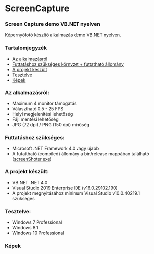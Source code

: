 # ScreenCapture
### Screen Capture demo VB.NET nyelven

Képernyőfotó készítő alkalmazás demo VB.NET nyelven.

### Tartalomjegyzék

- [Az alkalmazásról](#az-alkalmaz%C3%A1sr%C3%B3l)
- [Futtatáshoz szükséges környzet + futtatható állomány](#futtat%C3%A1shoz-sz%C3%BCks%C3%A9ges)
- [A projekt készült](#a-projekt-k%C3%A9sz%C3%BClt)
- [Tesztelve](#tesztelve)
- [Képek](#k%C3%A9pek)


### Az alkalmazásról:

* Maximum 4 monitor támogatás
* Választható 0.5 - 25 FPS
* Helyi megjelenítési lehetőség
* Fájl mentési lehetőség
* JPG (72 dpi) / PNG (150 dpi) minőség

### Futtatáshoz szükséges:

* Microsoft .NET Framework 4.0 vagy újabb
* A futattható (compiled) állomány a bin/release mappában található ([screenShoter.exe](https://github.com/Alpha-Buchotep/ScreenCapture/tree/main/bin/Release/screenShoter.exe))

### A projekt készült:

* VB.NET .NET 4.0
* Visual Studio 2019 Enterprise IDE (v16.0.29102.190)
* A projekt megnyitásához minimum Visual Studio v10.0.40219.1 szükséges


### Tesztelve:

* Windows 7 Professional
* Windows 8.1
* Windows 10 Professional

### Képek

